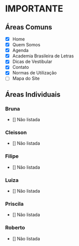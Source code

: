 # IMPORTANTE

## Áreas Comuns
- [x] Home
- [x] Quem Somos
- [x] Agenda
- [x] Academia Brasileira de Letras
- [x] Dicas de Vestibular
- [x] Contato
- [x] Normas de Utilização
- [ ] Mapa do Site

## Áreas Individuais

### Bruna
- [] Não listada

### Cleisson
- [] Não listada

### Filipe
- [] Não listada

### Luiza
- [] Não listada

### Priscila
- [] Não listada

### Roberto
- [] Não listada
